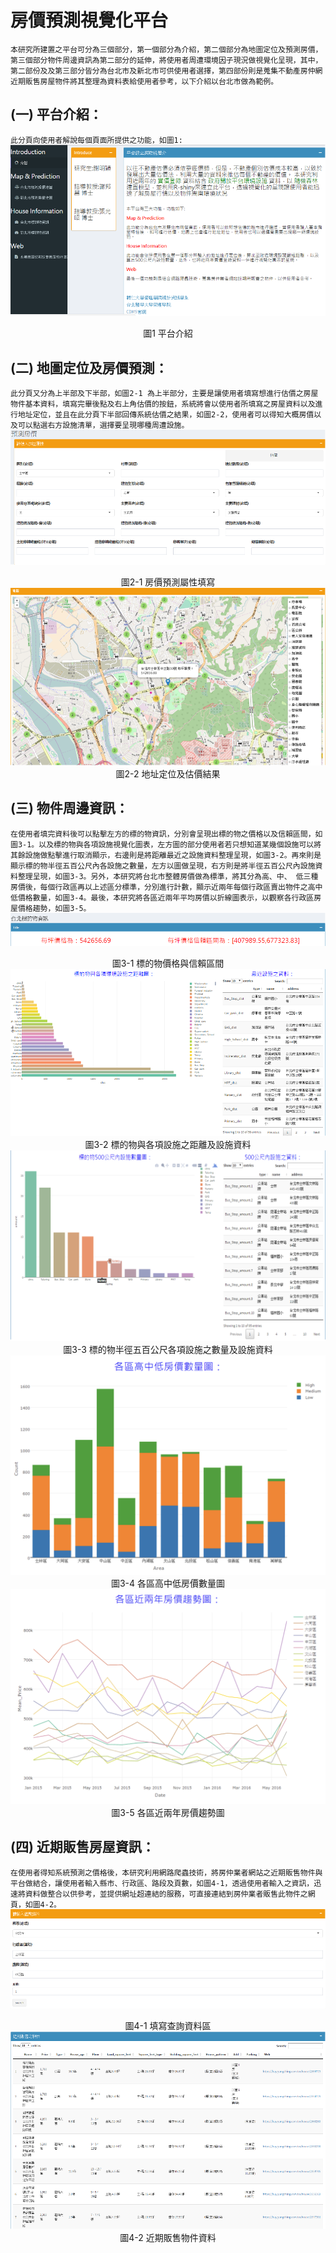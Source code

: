 # 房價預測視覺化平台
`本研究所建置之平台可分為三個部分，第一個部分為介紹，第二個部分為地圖定位及預測房價，第三個部分物件周邊資訊為第二部分的延伸，將使用者周遭環境因子現況做視覺化呈現，其中，第二部份及及第三部分皆分為台北市及新北市可供使用者選擇，第四部份則是蒐集不動產房仲網近期販售房屋物件將其整理為資料表給使用者參考，以下介紹以台北市做為範例。`

## (一) 平台介紹：
`此分頁向使用者解說每個頁面所提供之功能，如圖1:`
![圖1 平台介紹](./Description_Image/平台介紹.png)<center>圖1 平台介紹</center>

## (二) 地圖定位及房價預測：
`此分頁又分為上半部及下半部，如圖2-1 為上半部分，主要是讓使用者填寫想進行估價之房屋物件基本資料，填寫完畢後點及右上角估價的按鈕，系統將會以使用者所填寫之房屋資料以及進行地址定位，並且在此分頁下半部回傳系統估價之結果，如圖2-2，使用者可以得知大概房價以及可以點選右方設施清單，選擇要呈現哪種周遭設施。`
![圖2-1 房價預測屬性填寫](./Description_Image/房價預測屬性填寫.png)<center>圖2-1 房價預測屬性填寫</center>
![圖2-2 地址定位及估價結果](./Description_Image/地址定位及估價結果.png)<center>圖2-2 地址定位及估價結果</center>

## (三) 物件周邊資訊：
`在使用者填完資料後可以點擊左方的標的物資訊，分別會呈現出標的物之價格以及信賴區間，如圖3-1。以及標的物與各項設施視覺化圖表，左方圖的部分使用者若只想知道某幾個設施可以將其餘設施做點擊進行取消顯示，右邊則是將距離最近之設施資料整理呈現，如圖3-2。再來則是顯示標的物半徑五百公尺內各設施之數量，左方以圖做呈現，右方則是將半徑五百公尺內設施資料整理呈現，如圖3-3。另外，本研究將台北市整體房價做為標準，將其分為高、中、 低三種房價後，每個行政區再以上述區分標準，分別進行計數，顯示近兩年每個行政區賣出物件之高中低價格數量，如圖3-4。最後，本研究將各區近兩年平均房價以折線圖表示，以觀察各行政區房屋價格趨勢，如圖3-5。`
![圖3-1 標的物價格與信賴區間](./Description_Image/標的物價格與信賴區間.png)<center>圖3-1 標的物價格與信賴區間</center>
![圖3-2 標的物與各項設施之距離及設施資料](./Description_Image/標的物與各項設施之距離及設施資料.png)<center>圖3-2 標的物與各項設施之距離及設施資料</center>
![圖3-3 標的物半徑五百公尺各項設施之數量及設施資料](./Description_Image/標的物半徑五百公尺各項設施之數量及設施資料.png)<center>圖3-3 標的物半徑五百公尺各項設施之數量及設施資料</center>
![圖3-4 各區高中低房價數量圖](./Description_Image/各區高中低房價數量圖.png)<center>圖3-4 各區高中低房價數量圖</center>
![圖3-5 各區近兩年房價趨勢圖](./Description_Image/各區近兩年房價趨勢圖.png)<center>圖3-5 各區近兩年房價趨勢圖</center>

## (四) 近期販售房屋資訊：
`在使用者得知系統預測之價格後，本研究利用網路爬蟲技術，將房仲業者網站之近期販售物件與平台做結合，讓使用者輸入縣市、行政區、路段及頁數，如圖4-1，透過使用者輸入之資訊，迅速將資料做整合以供參考，並提供網址超連結的服務，可直接連結到房仲業者販售此物件之網頁，如圖4-2。`
![圖4-1 填寫查詢資料區](./Description_Image/填寫查詢資料區.png)<center>圖4-1 填寫查詢資料區</center>
![圖4-2 近期販售物件資料](./Description_Image/近期販售物件資料.png)<center>圖4-2 近期販售物件資料</center>
